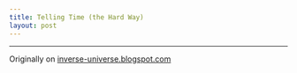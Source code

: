 ```yaml
---
title: Telling Time (the Hard Way)
layout: post
---
```


--------------------------

Originally on [inverse-universe.blogspot.com](https://inverse-universe.blogspot.com/2010/02/phase-2-telling-time.html)

